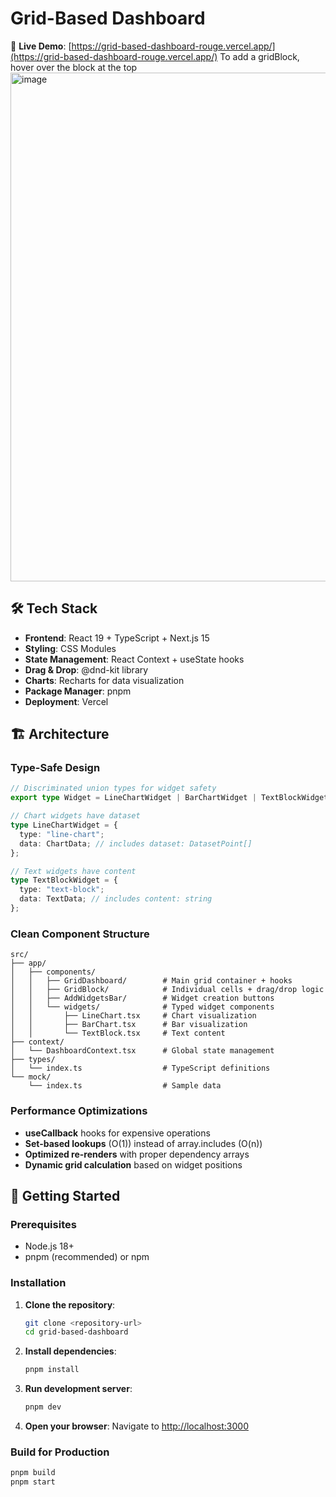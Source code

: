 # Grid-Based Dashboard

🚀 **Live Demo**: [https://grid-based-dashboard-rouge.vercel.app/](https://grid-based-dashboard-rouge.vercel.app/)
To add a gridBlock, hover over the  block at the top  
<img width="1724" height="814" alt="image" src="https://github.com/user-attachments/assets/64b6be9e-5023-46c6-a361-b5f1eb2b6271" />


## 🛠️ **Tech Stack**

- **Frontend**: React 19 + TypeScript + Next.js 15
- **Styling**: CSS Modules
- **State Management**: React Context + useState hooks
- **Drag & Drop**: @dnd-kit library
- **Charts**: Recharts for data visualization
- **Package Manager**: pnpm
- **Deployment**: Vercel

## 🏗️ **Architecture**

### **Type-Safe Design**
```typescript
// Discriminated union types for widget safety
export type Widget = LineChartWidget | BarChartWidget | TextBlockWidget;

// Chart widgets have dataset
type LineChartWidget = {
  type: "line-chart";
  data: ChartData; // includes dataset: DatasetPoint[]
};

// Text widgets have content
type TextBlockWidget = {
  type: "text-block";
  data: TextData; // includes content: string
};
```

### **Clean Component Structure**
```
src/
├── app/
│   ├── components/
│   │   ├── GridDashboard/        # Main grid container + hooks
│   │   ├── GridBlock/            # Individual cells + drag/drop logic
│   │   ├── AddWidgetsBar/        # Widget creation buttons
│   │   └── widgets/              # Typed widget components
│   │       ├── LineChart.tsx     # Chart visualization
│   │       ├── BarChart.tsx      # Bar visualization  
│   │       └── TextBlock.tsx     # Text content
├── context/
│   └── DashboardContext.tsx      # Global state management
├── types/
│   └── index.ts                  # TypeScript definitions
└── mock/
    └── index.ts                  # Sample data
```

### **Performance Optimizations**
- **useCallback** hooks for expensive operations
- **Set-based lookups** (O(1)) instead of array.includes (O(n))
- **Optimized re-renders** with proper dependency arrays
- **Dynamic grid calculation** based on widget positions

## 🚀 **Getting Started**

### **Prerequisites**
- Node.js 18+
- pnpm (recommended) or npm

### **Installation**

1. **Clone the repository**:
   ```bash
   git clone <repository-url>
   cd grid-based-dashboard
   ```

2. **Install dependencies**:
   ```bash
   pnpm install
   ```

3. **Run development server**:
   ```bash
   pnpm dev
   ```

4. **Open your browser**:
   Navigate to [http://localhost:3000](http://localhost:3000)

### **Build for Production**

```bash
pnpm build
pnpm start
```
